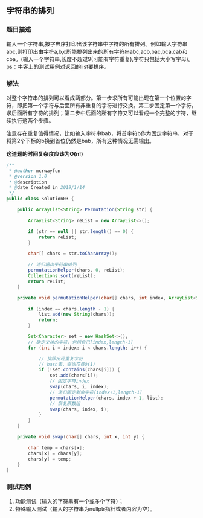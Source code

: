 ## 字符串的排列

### 题目描述
输入一个字符串,按字典序打印出该字符串中字符的所有排列。例如输入字符串abc,则打印出由字符a,b,c所能排列出来的所有字符串abc,acb,bac,bca,cab和cba。(输入一个字符串,长度不超过9(可能有字符重复),字符只包括大小写字母)。ps：牛客上的测试用例对返回的list要排序。

### 解法
对整个字符串的排列可以看成两部分。第一步求所有可能出现在第一个位置的字符，即把第一个字符与后面所有非重复的字符进行交换。第二步固定第一个字符，求后面所有字符的排列；第二步中后面的所有字符又可以看成一个完整的字符，继续执行这两个步骤。

注意存在重复值得情况，比如输入字符串bab，将首字符b作为固定字符串，对于将第2个下标的b换到首位仍然是bab，所有这种情况无需输出。

**这道题的时间复杂度应该为O(n!)**

```java
/**
 * @author mcrwayfun
 * @version 1.0
 * @description
 * @date Created in 2019/1/14
 */
public class Solution03 {

    public ArrayList<String> Permutation(String str) {

        ArrayList<String> reList = new ArrayList<>();

        if (str == null || str.length() == 0) {
            return reList;
        }

        char[] chars = str.toCharArray();

        // 递归输出字符串排列
        permutationHelper(chars, 0, reList);
        Collections.sort(reList);
        return reList;
    }

    private void permutationHelper(char[] chars, int index, ArrayList<String> list) {

        if (index == chars.length - 1) {
            list.add(new String(chars));
            return;
        }

        Set<Character> set = new HashSet<>();
        // 确定交换的字符，包括自己[index,length-1]
        for (int i = index; i < chars.length; i++) {

            // 排除出现重复字符
            // hash表，查询花费O(1)
            if (!set.contains(chars[i])) {
                set.add(chars[i]);
                // 固定字符index
                swap(chars, i, index);
                // 递归固定剩余字符[index+1,length-1]
                permutationHelper(chars, index + 1, list);
                // 恢复原数组
                swap(chars, index, i);
            }
        }
    }

    private void swap(char[] chars, int x, int y) {

        char temp = chars[x];
        chars[x] = chars[y];
        chars[y] = temp;
    }
}
```

### 测试用例
1. 功能测试（输入的字符串有一个或多个字符）；
2. 特殊输入测试（输入的字符串为nullptr指针或者内容为空）。